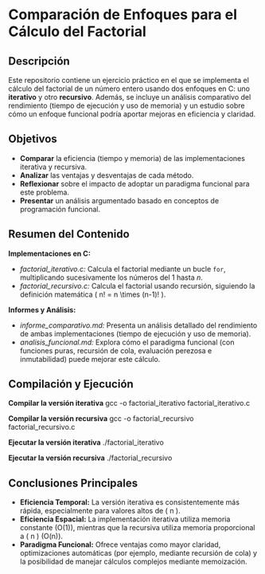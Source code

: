 # Comparación de Enfoques para el Cálculo del Factorial

## Descripción

Este repositorio contiene un ejercicio práctico en el que se implementa el cálculo del factorial de un número entero usando dos enfoques en C: uno **iterativo** y otro **recursivo**. Además, se incluye un análisis comparativo del rendimiento (tiempo de ejecución y uso de memoria) y un estudio sobre cómo un enfoque funcional podría aportar mejoras en eficiencia y claridad.

## Objetivos

- **Comparar** la eficiencia (tiempo y memoria) de las implementaciones iterativa y recursiva.
- **Analizar** las ventajas y desventajas de cada método.
- **Reflexionar** sobre el impacto de adoptar un paradigma funcional para este problema.
- **Presentar** un análisis argumentado basado en conceptos de programación funcional.

## Resumen del Contenido

**Implementaciones en C:**
- *factorial_iterativo.c:* Calcula el factorial mediante un bucle `for`, multiplicando sucesivamente los números del 1 hasta _n_.
- *factorial_recursivo.c:* Calcula el factorial usando recursión, siguiendo la definición matemática \( n! = n \times (n-1)! \).

**Informes y Análisis:**
- *informe_comparativo.md:* Presenta un análisis detallado del rendimiento de ambas implementaciones (tiempo de ejecución y uso de memoria).
- *analisis_funcional.md:* Explora cómo el paradigma funcional (con funciones puras, recursión de cola, evaluación perezosa e inmutabilidad) puede mejorar este cálculo.

## Compilación y Ejecución

**Compilar la versión iterativa**
gcc -o factorial_iterativo factorial_iterativo.c

**Compilar la versión recursiva**
gcc -o factorial_recursivo factorial_recursivo.c

**Ejecutar la versión iterativa**
./factorial_iterativo

**Ejecutar la versión recursiva**
./factorial_recursivo

## Conclusiones Principales

- **Eficiencia Temporal:** La versión iterativa es consistentemente más rápida, especialmente para valores altos de \( n \).
- **Eficiencia Espacial:** La implementación iterativa utiliza memoria constante (O(1)), mientras que la recursiva utiliza memoria proporcional a \( n \) (O(n)).
- **Paradigma Funcional:** Ofrece ventajas como mayor claridad, optimizaciones automáticas (por ejemplo, mediante recursión de cola) y la posibilidad de manejar cálculos complejos mediante memoización.


